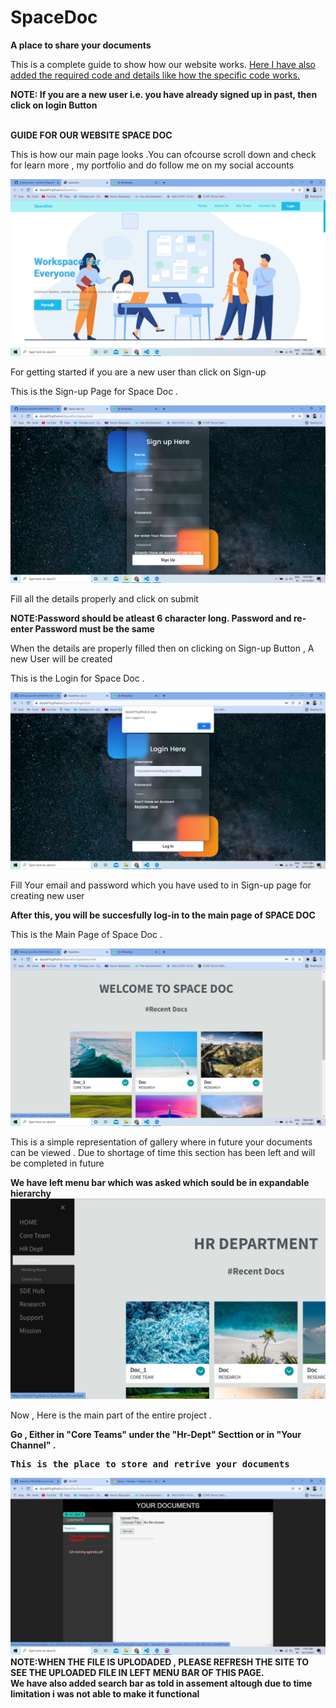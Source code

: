 # SpaceDoc
<strong>A place to share your documents </strong>
 
<p>This is a complete guide to show how our website works. <a href="PSUDOCODE.md" >Here  I have also added the required code and details like how the specific code works. </a></p>
<strong> NOTE: If you are a new user i.e. you have already signed up in past, then click on login Button </strong>

<br> <b>GUIDE FOR OUR WEBSITE SPACE DOC </b> </br>
<p> This is how our main page looks .You can ofcourse scroll down and check for learn more , my portfolio and do follow me on my social accounts </p>
<img src="Resources/landingpage.png"  alt="landing page">
<p> For getting started if you are a new user than click on Sign-up </p>

<p> This is the Sign-up Page for Space Doc  . </p>
<img src="Resources/signup.png"  alt="Sign-up page">
<p> Fill all the details properly and click on submit </p>
<strong> NOTE:Password should be atleast 6 character long. Password and re-enter Password must be the same </strong>

<p>When the details are properly filled then on clicking on Sign-up Button , A new User will be created </p>
<p> This is the Login for Space Doc  . </p>
<img src="Resources/Login.png"  alt="Login page">
<p> Fill Your email and password which you have used to in Sign-up page for creating new user </p>
<strong> After this, you will be succesfully log-in to the main page of SPACE DOC </strong>

<p> This is the Main Page of Space Doc  . </p>
<img src="Resources/MainPage.png"  alt="Main page">
<p> This is a simple representation of gallery where in future your documents can be viewed . Due to shortage of time this section has been left and will be completed in future </p>
<strong> We have left menu bar which was asked which sould be in  expandable hierarchy </strong>
<img src="Resources/expandable.png"  alt="Left Menu Bar">
<p>Now , Here is the main part of the entire project . </p>
<b >Go , Either in "Core Teams" under the "Hr-Dept" Secttion or in "Your Channel" . <b>

<pre>This is the place to store and retrive your documents </pre> 
<img src="Resources/doc.png"  alt="Share Your Document">
<strong> NOTE:WHEN THE FILE IS UPLODADED , PLEASE REFRESH THE SITE TO SEE THE UPLOADED FILE IN LEFT MENU BAR OF THIS PAGE. <br>
We have also added search bar as told in assement altough due to time limitation i was not able to make it functional</strong>




